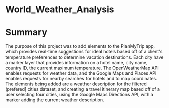 # World_Weather_Analysis

# Summary

The purpose of this project was to add elements to the PlanMyTrip app, which provides real-time suggestions for ideal hotels based off of a client's temperature preferences to determine vacation destinations. Each city have a marker layer that provides information on a hotel name, city name, country ID, the current maximum temperature. The OpenWeatherMap API enables requests for weather data, and the Google Maps and Places API enables requests for nearby searches for hotels and to map coordinates. The elements being added are a weather description for the filtered (prefered] cities dataset, and creating a travel itinerary map based off of a user selecting four cities, using the Google Maps Directions API, with a marker adding the current weather description.
